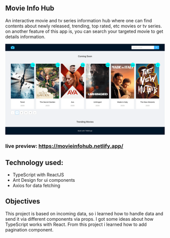 ## Movie Info Hub
An interactive movie and tv series information hub where one can find contents about newly released, trending, top rated, etc movies or tv series. on another feature of this app is, you can search your targeted movie to get details information.

![Screenshot](movie-info-hub.png)

### live preview: https://movieinfohub.netlify.app/


## Technology used:
- TypeScript with ReactJS
- Ant Design for ui components
- Axios for data fetching

## Objectives
This project is based on incoming data, so i learned how to handle data and send it via different components via props.
I got some ideas about how TypeScript works with React.
From this project i learned how to add pagination component. 

